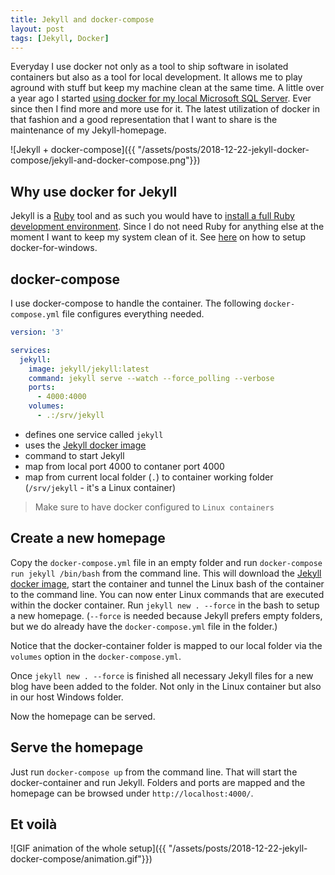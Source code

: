 ```yaml
---
title: Jekyll and docker-compose
layout: post
tags: [Jekyll, Docker]
---
```

Everyday I use docker not only as a tool to ship software in isolated containers but also as a tool for local development. It allows me to play aground with stuff but keep my machine clean at the same time. A little over a year ago I started [using docker for my local Microsoft SQL Server](http://matthiaslischka.at/2017/10/14/hello-docker-for-windows-world/). Ever since then I find more and more use for it.
The latest utilization of docker in that fashion and a good representation that I want to share is the maintenance of my Jekyll-homepage.

![Jekyll + docker-compose]({{ "/assets/posts/2018-12-22-jekyll-docker-compose/jekyll-and-docker-compose.png"}})

## Why use docker for Jekyll

Jekyll is a [Ruby](https://www.ruby-lang.org) tool and as such you would have to [install a full Ruby development environment](https://jekyllrb.com/docs/installation/). Since I do not need Ruby for anything else at the moment I want to keep my system clean of it. See [here](http://matthiaslischka.at/2017/10/14/hello-docker-for-windows-world/) on how to setup docker-for-windows.

## docker-compose

I use docker-compose to handle the container. The following `docker-compose.yml` file configures everything needed.
```yml
version: '3'

services:
  jekyll:
    image: jekyll/jekyll:latest
    command: jekyll serve --watch --force_polling --verbose
    ports:
      - 4000:4000
    volumes:
      - .:/srv/jekyll
```

 - defines one service called `jekyll`
 - uses the [Jekyll docker image](https://hub.docker.com/r/jekyll/jekyll)
 - command to start Jekyll
 - map from local port 4000 to contaner port 4000
 - map from current local folder (`.`) to container working folder (`/srv/jekyll` - it's a Linux container)

  > Make sure to have docker configured to `Linux containers`

## Create a new homepage

Copy the `docker-compose.yml` file in an empty folder and run `docker-compose run jekyll /bin/bash` from the command line. This will download the [Jekyll docker image](https://hub.docker.com/r/jekyll/jekyll), start the container and tunnel the Linux bash of the container to the command line. You can now enter Linux commands that are executed within the docker container.
Run `jekyll new . --force` in the bash to setup a new homepage. (`--force` is needed because Jekyll prefers empty folders, but we do already have the `docker-compose.yml` file in the folder.)

Notice that the docker-container folder is mapped to our local folder via the `volumes` option in the `docker-compose.yml`.

Once `jekyll new . --force` is finished all necessary Jekyll files for a new blog have been added to the folder. Not only in the Linux container but also in our host Windows folder. 

Now the homepage can be served.
	
## Serve the homepage

Just run `docker-compose up` from the command line. That will start the docker-container and run Jekyll. Folders and ports are mapped and the homepage can be browsed under `http://localhost:4000/`.

## Et voilà

![GIF animation of the whole setup]({{ "/assets/posts/2018-12-22-jekyll-docker-compose/animation.gif"}})